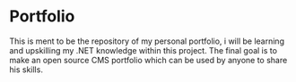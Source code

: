 # Portfolio
This is ment to be the repository of my personal portfolio, i will be learning and upskilling my .NET knowledge within this project. The final goal is to make an open source CMS portfolio which can be used by anyone to share his skills.

